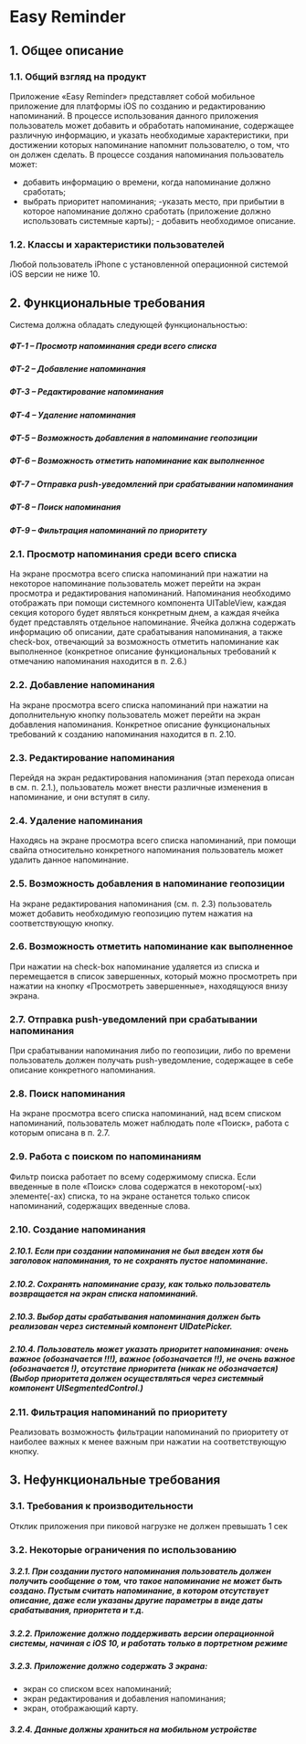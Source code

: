 # Easy Reminder
## 1. Общее описание
### 1.1. Общий взгляд на продукт
Приложение «Easy Reminder» представляет собой мобильное приложение для платформы iOS по созданию и редактированию напоминаний.
В процессе использования данного приложения пользователь может добавить и обработать напоминание, содержащее различную информацию, и указать необходимые характеристики, при достижении которых напоминание напомнит пользователю, о том, что он должен сделать.
В процессе создания напоминания пользователь может:
- добавить информацию о времени, когда напоминание должно сработать;
- выбрать приоритет напоминания;
-указать место, при прибытии в которое напоминание должно сработать
(приложение должно использовать системные карты); - добавить необходимое описание.
### 1.2. Классы и характеристики пользователей
Любой пользователь iPhone с установленной операционной системой iOS версии не ниже 10.
## 2. Функциональные требования
Система должна обладать следующей функциональностью:
##### ФТ-1 – Просмотр напоминания среди всего списка
##### ФТ-2 – Добавление напоминания
##### ФТ-3 – Редактирование напоминания
##### ФТ-4 – Удаление напоминания
##### ФТ-5 – Возможность добавления в напоминание геопозиции
##### ФТ-6 – Возможность отметить напоминание как выполненное
##### ФТ-7 – Отправка push-уведомлений при срабатывании напоминания
##### ФТ-8 – Поиск напоминания
##### ФТ-9 – Фильтрация напоминаний по приоритету
### 2.1. Просмотр напоминания среди всего списка
На экране просмотра всего списка напоминаний при нажатии на некоторое напоминание пользователь может перейти на экран просмотра и редактирования напоминаний. Напоминания необходимо отображать при помощи системного компонента UITableView, каждая секция которого будет являться конкретным днем, а каждая ячейка будет представлять отдельное напоминание. Ячейка должна содержать информацию об описании, дате срабатывания напоминания, а также check-box, отвечающий за возможность отметить напоминание как выполненное (конкретное описание функциональных требований к отмечанию напоминания находится в п. 2.6.)
### 2.2. Добавление напоминания
На экране просмотра всего списка напоминаний при нажатии на дополнительную кнопку пользователь может перейти на экран добавления напоминания. Конкретное описание функциональных требований к созданию напоминания находится в п. 2.10.
### 2.3. Редактирование напоминания
Перейдя на экран редактирования напоминания (этап перехода описан в см. п. 2.1.), пользователь может внести различные изменения в напоминание, и они вступят в силу.
### 2.4. Удаление напоминания
Находясь на экране просмотра всего списка напоминаний, при помощи свайпа относительно конкретного напоминания пользователь может удалить данное напоминание.
### 2.5. Возможность добавления в напоминание геопозиции
На экране редактирования напоминания (см. п. 2.3) пользователь может добавить необходимую геопозицию путем нажатия на соответствующую кнопку.
### 2.6. Возможность отметить напоминание как выполненное
При нажатии на check-box напоминание удаляется из списка и перемещается в список завершенных, который можно просмотреть при нажатии на кнопку «Просмотреть завершенные», находящуюся внизу экрана.
### 2.7. Отправка push-уведомлений при срабатывании напоминания
При срабатывании напоминания либо по геопозиции, либо по времени пользователь должен получать push-уведомление, содержащее в себе описание конкретного напоминания.
### 2.8. Поиск напоминания
На экране просмотра всего списка напоминаний, над всем списком напоминаний, пользователь может наблюдать поле «Поиск», работа с которым описана в п. 2.7.
### 2.9. Работа с поиском по напоминаниям
Фильтр поиска работает по всему содержимому списка. Если введенные в поле «Поиск» слова содержатся в некотором(-ых) элементе(-ах) списка, то на экране останется только список напоминаний, содержащих введенные слова.
### 2.10. Создание напоминания
##### 2.10.1. Если при создании напоминания не был введен хотя бы заголовок напоминания, то не сохранять пустое напоминание.
##### 2.10.2. Сохранять напоминание сразу, как только пользователь возвращается на экран списка напоминаний.
##### 2.10.3. Выбор даты срабатывания напоминания должен быть реализован через системный компонент UIDatePicker.
##### 2.10.4. Пользователь может указать приоритет напоминания: очень важное (обозначается !!!), важное (обозначается !!), не очень важное (обозначается !), отсутствие приоритета (никак не обозначается) (Выбор приоритета должен осуществляться через системный компонент UISegmentedControl.)
### 2.11. Фильтрация напоминаний по приоритету
Реализовать возможность фильтрации напоминаний по приоритету от наиболее важных к менее важным при нажатии на соответствующую кнопку.
## 3. Нефункциональные требования
### 3.1. Требования к производительности
Отклик приложения при пиковой нагрузке не должен превышать 1 сек
### 3.2. Некоторые ограничения по использованию
##### 3.2.1. При создании пустого напоминания пользователь должен получить сообщение о том, что такое напоминание не может быть создано. Пустым считать напоминание, в котором отсутствует описание, даже если указаны другие параметры в виде даты срабатывания, приоритета и т.д. 
##### 3.2.2. Приложение должно поддерживать версии операционной системы, начиная с iOS 10, и работать только в портретном режиме
##### 3.2.3. Приложение должно содержать 3 экрана:
- экран со списком всех напоминаний;
- экран редактирования и добавления напоминания;
- экран, отображающий карту.
##### 3.2.4. Данные должны храниться на мобильном устройстве
